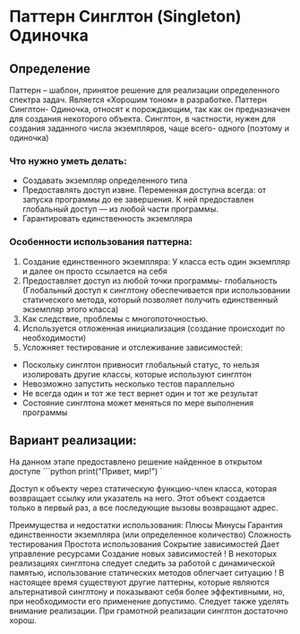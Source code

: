 # Паттерн Синглтон (Singleton) Одиночка
## Определение


Паттерн – шаблон, принятое решение для реализации определенного спектра задач. Является «Хорошим тоном» в разработке.
Паттерн Синглтон- Одиночка, относят к порождающим, так как он предназначен для создания некоторого объекта. Синглтон, в частности, нужен для создания заданного числа экземпляров, чаще всего- одного (поэтому и одиночка)

### Что нужно уметь делать:
-	Создавать экземпляр определенного типа
-	Предоставлять доступ извне. Переменная доступна всегда: от запуска программы до ее завершения. К ней предоставлен глобальный доступ — из любой части программы.
-	Гарантировать единственность экземпляра
### Особенности использования паттерна:
1.	Создание единственного экземпляра: У класса есть один экземпляр и далее он просто ссылается на себя
2.	Предоставляет доступ из любой точки программы- глобальность (Глобальный доступ к синглтону обеспечивается при использовании статического метода, который позволяет получить единственный экземпляр этого класса)
3.	Как следствие, проблемы с многопоточностью.
4.	Используется отложенная инициализация (создание происходит по необходимости)
5.	Усложняет тестирование и отслеживание зависимостей:
  - Поскольку синглтон привносит глобальный статус, то нельзя изолировать другие классы, которые используют синглтон
  - Невозможно запустить несколько тестов параллельно
  -	Не всегда один и тот же тест вернет один и тот же результат
  -	Состояние синглтона может меняться по мере выполнения программы
## Вариант реализации:


На данном этапе предоставлено решение найденное в открытом доступе
\```python
print("Привет, мир!")
\`

 
Доступ к объекту через статическую функцию-член класса, которая возвращает ссылку или указатель на него. Этот объект создается только в первый раз, а все последующие вызовы возвращают адрес.


Преимущества и недостатки использования:
Плюсы	Минусы
Гарантия единственности экземпляра
(или определенное количество)	Сложность тестирования
Простота использования	Сокрытие зависимостей
Дает управление ресурсами	Создание новых зависимостей
! В некоторых реализациях синглтона следует следить за работой с динамической памятью, использование статических методов облегчает ситуацию !
В настоящее время существуют другие паттерны, которые являются альтернативой синглтону и показывают себя более эффективными, но, при необходимости его применение допустимо. Следует также уделять внимание реализации. При грамотной реализации синглтон достаточно хорош.

